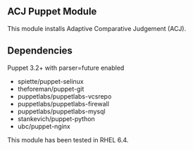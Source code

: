 ACJ Puppet Module
-------------------

This module installs Adaptive Comparative Judgement (ACJ).

Dependencies
------------
Puppet 3.2+ with parser=future enabled
* spiette/puppet-selinux 
* theforeman/puppet-git
* puppetlabs/puppetlabs-vcsrepo 
* puppetlabs/puppetlabs-firewall
* puppetlabs/puppetlabs-mysql
* stankevich/puppet-python
* ubc/puppet-nginx
 
This module has been tested in RHEL 6.4.
